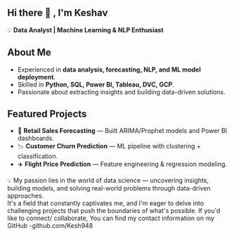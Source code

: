 ##  Hi there 👋 , I'm Keshav 

💡 **Data Analyst | Machine Learning & NLP Enthusiast**


## About Me
- Experienced in **data analysis, forecasting, NLP, and ML model deployment**.  
- Skilled in **Python, SQL, Power BI, Tableau, DVC, GCP**.  
- Passionate about extracting insights and building data-driven solutions.  

## Featured Projects
- 🛒 **Retail Sales Forecasting** — Built ARIMA/Prophet models and Power BI dashboards.  
- 📉 **Customer Churn Prediction** — ML pipeline with clustering + classification.  
- ✈️ **Flight Price Prediction** — Feature engineering & regression modeling. 

💡 My passion lies in the world of data science — uncovering insights, building models, and solving real-world problems through data-driven approaches.  
 It's a field that constantly captivates me, and I'm eager to delve into challenging projects that push the boundaries of what's possible.
 If you'd like to connect/ collaborate, You can find my contact information on my GitHub -github.com/Kesh948
